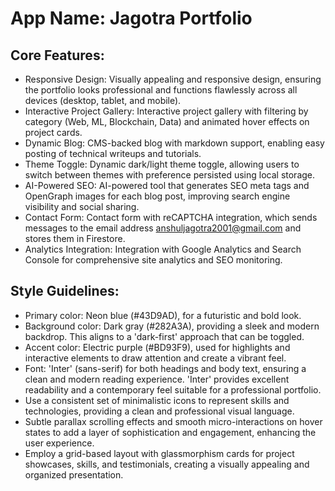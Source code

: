 # **App Name**: Jagotra Portfolio

## Core Features:

- Responsive Design: Visually appealing and responsive design, ensuring the portfolio looks professional and functions flawlessly across all devices (desktop, tablet, and mobile).
- Interactive Project Gallery: Interactive project gallery with filtering by category (Web, ML, Blockchain, Data) and animated hover effects on project cards.
- Dynamic Blog: CMS-backed blog with markdown support, enabling easy posting of technical writeups and tutorials.
- Theme Toggle: Dynamic dark/light theme toggle, allowing users to switch between themes with preference persisted using local storage.
- AI-Powered SEO: AI-powered tool that generates SEO meta tags and OpenGraph images for each blog post, improving search engine visibility and social sharing.
- Contact Form: Contact form with reCAPTCHA integration, which sends messages to the email address anshuljagotra2001@gmail.com and stores them in Firestore.
- Analytics Integration: Integration with Google Analytics and Search Console for comprehensive site analytics and SEO monitoring.

## Style Guidelines:

- Primary color: Neon blue (#43D9AD), for a futuristic and bold look.
- Background color: Dark gray (#282A3A), providing a sleek and modern backdrop. This aligns to a 'dark-first' approach that can be toggled.
- Accent color: Electric purple (#BD93F9), used for highlights and interactive elements to draw attention and create a vibrant feel.
- Font: 'Inter' (sans-serif) for both headings and body text, ensuring a clean and modern reading experience. 'Inter' provides excellent readability and a contemporary feel suitable for a professional portfolio.
- Use a consistent set of minimalistic icons to represent skills and technologies, providing a clean and professional visual language.
- Subtle parallax scrolling effects and smooth micro-interactions on hover states to add a layer of sophistication and engagement, enhancing the user experience.
- Employ a grid-based layout with glassmorphism cards for project showcases, skills, and testimonials, creating a visually appealing and organized presentation.
